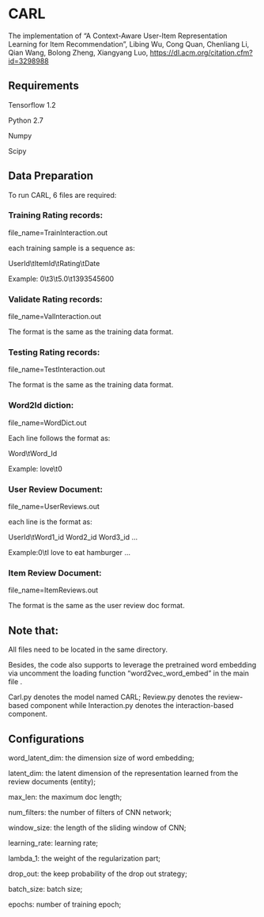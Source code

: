 # CARL
The implementation of “A Context-Aware User-Item Representation Learning for Item Recommendation”, Libing Wu, Cong Quan, Chenliang Li, Qian Wang, Bolong Zheng, Xiangyang Luo, https://dl.acm.org/citation.cfm?id=3298988


## Requirements
Tensorflow 1.2

Python 2.7

Numpy

Scipy

## Data Preparation
To run CARL, 6 files are required: 

### Training Rating records: 
file_name=TrainInteraction.out

each training sample is a sequence as:

UserId\tItemId\tRating\tDate

Example: 0\t3\t5.0\t1393545600

### Validate Rating records: 
file_name=ValInteraction.out

The format is the same as the training data format. 

### Testing Rating records: 
file_name=TestInteraction.out

The format is the same as the training data format.

### Word2Id diction: 
file_name=WordDict.out 

Each line follows the format as:

Word\tWord_Id

Example: love\t0

### User Review Document: 
file_name=UserReviews.out

each line is the format as:

UserId\tWord1_id Word2_id Word3_id …

Example:0\tI love to eat hamburger …

### Item Review Document: 
file_name=ItemReviews.out

The format is the same as the user review doc format.

## Note that: 
All files need to be located in the same directory. 

Besides, the code also supports to leverage the pretrained word embedding via uncomment the loading function “word2vec_word_embed” in the main file . 

Carl.py denotes the model named CARL; Review.py denotes the review-based component while Interaction.py denotes the interaction-based component.

## Configurations
word_latent_dim: the dimension size of word embedding;

latent_dim: the latent dimension of the representation learned from the review documents (entity);

max_len: the maximum doc length;

num_filters: the number of filters of CNN network;

window_size: the length of the sliding window of CNN;

learning_rate: learning rate;

lambda_1: the weight of the regularization part;

drop_out: the keep probability of the drop out strategy;

batch_size: batch size;

epochs: number of training epoch;


